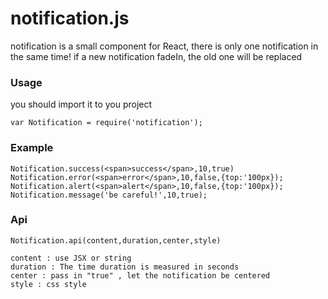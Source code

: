 # notification.js
notification is a small component for React, there is only one notification in the same time! if a new notification fadeIn, the old one will be replaced 

### Usage
you should import it to you project

```
var Notification = require('notification');
```

### Example
```
Notification.success(<span>success</span>,10,true)
Notification.error(<span>error</span>,10,false,{top:'100px});
Notification.alert(<span>alert</span>,10,false,{top:'100px});
Notification.message('be careful!',10,true);
```

### Api
```
Notification.api(content,duration,center,style)
```
    content : use JSX or string
    duration : The time duration is measured in seconds
    center : pass in "true" , let the notification be centered
    style : css style



